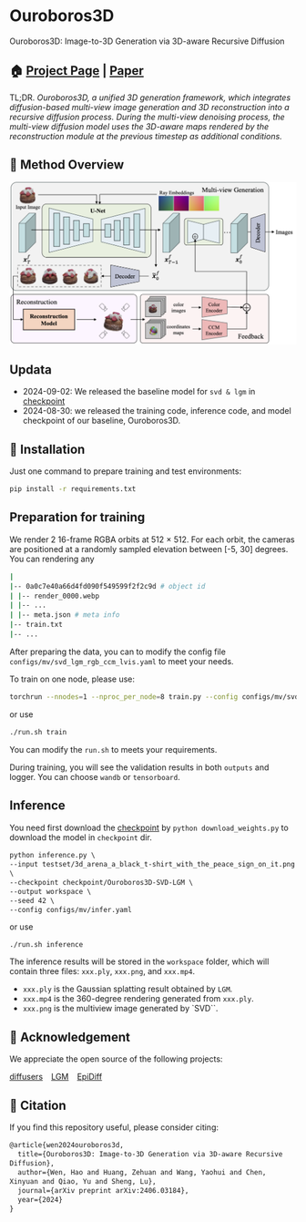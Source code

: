 # Ouroboros3D

Ouroboros3D: Image-to-3D Generation via 3D-aware Recursive Diffusion

## 🏠 [Project Page](https://costwen.github.io/Ouroboros3D/) | [Paper](https://arxiv.org/abs/2406.03184)

TL;DR. _Ouroboros3D, a unified 3D generation framework, which integrates diffusion-based multi-view image generation and 3D reconstruction into a recursive diffusion process. During the multi-view denoising process, the multi-view diffusion model uses the 3D-aware maps rendered by the reconstruction module at the previous timestep as additional conditions._

## 🔨 Method Overview

![img:pipeline](assets/overview.png)

## Updata
- 2024-09-02: We released the baseline model for `svd & lgm` in [checkpoint](https://huggingface.co/huanngzh/Ouroboros3D-SVD-LGM)
- 2024-08-30: we released the training code, inference code, and model checkpoint of our baseline, Ouroboros3D.

## 🔧 Installation

Just one command to prepare training and test environments:
```Bash
pip install -r requirements.txt
```

## Preparation for training

We render 2 16-frame RGBA orbits at 512 × 512. For each orbit, the cameras are
positioned at a randomly sampled elevation between [-5, 30] degrees. You can rendering any 

```Bash
|
|-- 0a0c7e40a66d4fd090f549599f2f2c9d # object id
| |-- render_0000.webp
| |-- ...
| |-- meta.json # meta info
|-- train.txt
|-- ...
```


After preparing the data, you can to modify the config file `configs/mv/svd_lgm_rgb_ccm_lvis.yaml` to meet your needs.

To train on one node, please use:
```Bash
torchrun --nnodes=1 --nproc_per_node=8 train.py --config configs/mv/svd_lgm_rgb_ccm_lvis.yaml
```
or use 

```Bash
./run.sh train
```

You can modify the `run.sh` to meets your requirements.

During training, you will see the validation results in both `outputs` and logger. You can choose `wandb` or `tensorboard`.

## Inference

You need first download the [checkpoint](https://huggingface.co/huanngzh/Ouroboros3D-SVD-LGM) by `python download_weights.py` to download the model in `checkpoint` dir.

```
python inference.py \
--input testset/3d_arena_a_black_t-shirt_with_the_peace_sign_on_it.png \
--checkpoint checkpoint/Ouroboros3D-SVD-LGM \
--output workspace \
--seed 42 \
--config configs/mv/infer.yaml
```

or use 

```Bash
./run.sh inference
```

The inference results will be stored in the `workspace` folder, which will contain three files: `xxx.ply`, `xxx.png`, and `xxx.mp4`.

- `xxx.ply` is the Gaussian splatting result obtained by `LGM`.
- `xxx.mp4` is the 360-degree rendering generated from `xxx.ply`.
- `xxx.png` is the multiview image generated by `SVD``.

## 🤝 Acknowledgement

We appreciate the open source of the following projects:

[diffusers](https://github.com/huggingface/diffusers) &#8194;
[LGM](https://github.com/3DTopia/LGM) &#8194;
[EpiDiff](https://github.com/huanngzh/EpiDiff)

## 📎 Citation

If you find this repository useful, please consider citing:

```
@article{wen2024ouroboros3d,
  title={Ouroboros3D: Image-to-3D Generation via 3D-aware Recursive Diffusion},
  author={Wen, Hao and Huang, Zehuan and Wang, Yaohui and Chen, Xinyuan and Qiao, Yu and Sheng, Lu},
  journal={arXiv preprint arXiv:2406.03184},
  year={2024}
}
```
